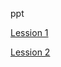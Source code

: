 ppt

[Lession 1](https://docs.google.com/presentation/d/1bTtxUOleo_u_4ZRNmyfkMwQIG-drhgR9JkMvgBCRX0s/edit?usp=sharing)

[Lession 2](https://docs.google.com/presentation/d/1b_hjn1tQIheGE5_OWKWaqn-VNIQTe8PDIETWYDDsZFc/edit#slide=id.g1c18857c6af_0_50)